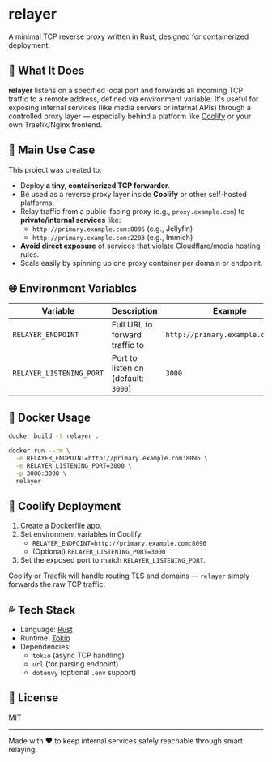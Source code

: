 # relayer

A minimal TCP reverse proxy written in Rust, designed for containerized deployment.

## 🔧 What It Does

**relayer** listens on a specified local port and forwards all incoming TCP traffic to a remote address, defined via environment variable. It's useful for exposing internal services (like media servers or internal APIs) through a controlled proxy layer — especially behind a platform like [Coolify](https://coolify.io) or your own Traefik/Nginx frontend.

## 🚀 Main Use Case

This project was created to:

- Deploy **a tiny, containerized TCP forwarder**.
- Be used as a reverse proxy layer inside **Coolify** or other self-hosted platforms.
- Relay traffic from a public-facing proxy (e.g., `proxy.example.com`) to **private/internal services** like:
  - `http://primary.example.com:8096` (e.g., Jellyfin)
  - `http://primary.example.com:2283` (e.g., Immich)
- **Avoid direct exposure** of services that violate Cloudflare/media hosting rules.
- Scale easily by spinning up one proxy container per domain or endpoint.

## 🌐 Environment Variables

| Variable                 | Description                             | Example                                |
|--------------------------|-----------------------------------------|----------------------------------------|
| `RELAYER_ENDPOINT`       | Full URL to forward traffic to          | `http://primary.example.com:8096`     |
| `RELAYER_LISTENING_PORT` | Port to listen on (default: `3000`)     | `3000`                                  |

## 🐳 Docker Usage

```bash
docker build -t relayer .

docker run --rm \
  -e RELAYER_ENDPOINT=http://primary.example.com:8096 \
  -e RELAYER_LISTENING_PORT=3000 \
  -p 3000:3000 \
  relayer
```

## 📆 Coolify Deployment

1. Create a Dockerfile app.
2. Set environment variables in Coolify:
   - `RELAYER_ENDPOINT=http://primary.example.com:8096`
   - (Optional) `RELAYER_LISTENING_PORT=3000`
3. Set the exposed port to match `RELAYER_LISTENING_PORT`.

Coolify or Traefik will handle routing TLS and domains — `relayer` simply forwards the raw TCP traffic.

## 💦 Tech Stack

- Language: [Rust](https://www.rust-lang.org)
- Runtime: [Tokio](https://tokio.rs)
- Dependencies:
  - `tokio` (async TCP handling)
  - `url` (for parsing endpoint)
  - `dotenvy` (optional `.env` support)

## 📄 License

MIT

---

Made with ❤️ to keep internal services safely reachable through smart relaying.

